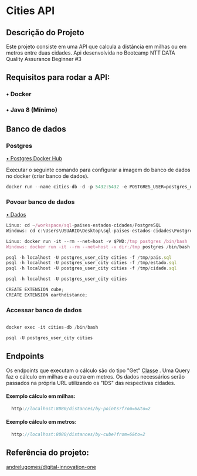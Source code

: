 # Cities API

## Descrição do Projeto
<p align=>Este projeto consiste em uma API que calcula a distância em milhas ou em metros entre duas cidades. Api desenvolvida no Bootcamp 
NTT DATA Quality Assurance Beginner #3 </p>

## Requisitos para rodar a API:
### • Docker
### • Java 8 (Mínimo)

## Banco de dados
### Postgres

 <a href="https://hub.docker.com/_/postgres">• Postgres Docker Hub</a>

<p align=>Executar o seguinte comando para configurar a imagem do banco de dados no docker (criar banco de dados).</p>


```js  
docker run --name cities-db -d -p 5432:5432 -e POSTGRES_USER=postgres_user_city -e POSTGRES_PASSWORD=super_password -e POSTGRES_DB=cities postgres
```
### Povoar banco de dados

<a href="https://github.com/chinnonsantos/sql-paises-estados-cidades/tree/master/PostgreSQL">• Dados</a>
```js  
Linux: cd ~/workspace/sql-paises-estados-cidades/PostgreSQL
Windows: cd c:\Users\USUARIO\Desktop\sql-paises-estados-cidades\PostgreSQL

Linux: docker run -it --rm --net=host -v $PWD:/tmp postgres /bin/bash
Windows: docker run -it --rm --net=host -v dir:/tmp postgres /bin/bash

psql -h localhost -U postgres_user_city cities -f /tmp/pais.sql
psql -h localhost -U postgres_user_city cities -f /tmp/estado.sql
psql -h localhost -U postgres_user_city cities -f /tmp/cidade.sql

psql -h localhost -U postgres_user_city cities

CREATE EXTENSION cube; 
CREATE EXTENSION earthdistance;
```

### Accessar banco de dados

```js

docker exec -it cities-db /bin/bash

psql -U postgres_user_city cities

```

## Endpoints
<p align=>Os endpoints que executam o cálculo são do tipo "Get" <a href="https://github.com/guilhermefsag/cities-api/blob/master/src/main/java/com/github/guilhermefsag/citiesapi/cities/service/DistanceService.java"> Classe</a> . Uma Query faz o cálculo em milhas e a outra em metros. Os dados necessários serão passados na própria URL utilizando os "IDS" das respectivas cidades.</p>

#### Exemplo cálculo em milhas:

```js
  http://localhost:8080/distances/by-points?from=6&to=2
```
#### Exemplo cálculo em metros:

```js
  http://localhost:8080/distances/by-cube?from=6&to=2
```

## Referência do projeto:

 <a href="https://github.com/andrelugomes/digital-innovation-one/tree/master/cities-api"> andrelugomes/digital-innovation-one</a>

